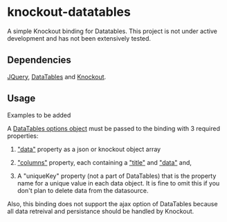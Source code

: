 # knockout-datatables
A simple Knockout binding for Datatables. This project is not under active development and has not been extensively tested.

## Dependencies
[JQuery](https://jquery.com/download/), [DataTables](https://datatables.net/download/index) and [Knockout](http://knockoutjs.com/downloads/index.html).

## Usage
Examples to be added

A [DataTables options object](https://datatables.net/reference/option/) must be passed to the binding with 3 required properties: 

  1. ["data"](https://datatables.net/reference/option/data) property as a json or knockout object array
  
  2. ["columns"](https://datatables.net/reference/option/columns) property, each containing a ["title"](https://datatables.net/reference/option/columns.title) and ["data"](https://datatables.net/reference/option/columns.data) and,
  
  3. A "uniqueKey" property (not a part of DataTables) that is the property name for a unique value in each data object. It is fine to omit this if you don't plan to delete data from the datasource. 
  
Also, this binding does not support the ajax option of DataTables because all data retreival and persistance should be handled by Knockout.
